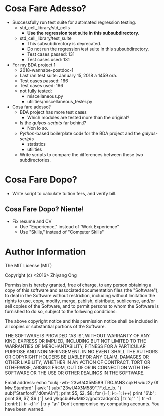 #	Cosa Fare Adesso?

+ Successfully run test suite for automated regression testing.
	- std_cell_library/std_cells
		* **Use the regression test suite in this subsubdirectory.**
	- std_cell_library/test_suite
		* This subsubdirectory is deprecated.
		* Do not run the regression test suite in this subsubdirectory.
		- Test cases passed:	131
		- Test cases used:		131
+ For my BDA project 1:
	- 2018-wannabe-postdoc-1
	- Last ran test suite: January 15, 2018 a 1459 ora.
	- Test cases passed:	166
	- Test cases used:		166
	- not fully tested:
		* miscellaneous.py
		* utilities/miscellaneous_tester.py
+ Cosa fare adesso?
	- BDA project has more test cases
		* Which modules are tested more than the original?
	- Is the *gulyas-scripts* far behind?
		* Non lo so.
	- *Python*-based boilerplate code for the BDA project and the *gulyas-scripts*
		* statistics
		* utilities
	- Write scripts to compare the differences between these two subdirectories.








#	Cosa Fare Dopo?

+ Write script to calculate tuition fees, and verify bill.





##	Cosa Fare Dopo? Niente!










+ Fix resume and CV
	- Use "Experience," instead of "Work Experience"
	- Use "Skills," instead of "Computer Skills"



#	Author Information

The MIT License (MIT)

Copyright (c) <2016> Zhiyang Ong

Permission is hereby granted, free of charge, to any person obtaining a copy of this software and associated documentation files (the "Software"), to deal in the Software without restriction, including without limitation the rights to use, copy, modify, merge, publish, distribute, sublicense, and/or sell copies of the Software, and to permit persons to whom the Software is furnished to do so, subject to the following conditions:

The above copyright notice and this permission notice shall be included in all copies or substantial portions of the Software.

THE SOFTWARE IS PROVIDED "AS IS", WITHOUT WARRANTY OF ANY KIND, EXPRESS OR IMPLIED, INCLUDING BUT NOT LIMITED TO THE WARRANTIES OF MERCHANTABILITY, FITNESS FOR A PARTICULAR PURPOSE AND NONINFRINGEMENT. IN NO EVENT SHALL THE AUTHORS OR COPYRIGHT HOLDERS BE LIABLE FOR ANY CLAIM, DAMAGES OR OTHER LIABILITY, WHETHER IN AN ACTION OF CONTRACT, TORT OR OTHERWISE, ARISING FROM, OUT OF OR IN CONNECTION WITH THE SOFTWARE OR THE USE OR OTHER DEALINGS IN THE SOFTWARE.

Email address: echo "cukj -wb- 23wU4X5M589 TROJANS cqkH wiuz2y 0f Mw Stanford" | awk '{ sub("23wU4X5M589","F.d_c_b. ") sub("Stanford","d0mA1n"); print $5, $2, $8; for (i=1; i<=1; i++) print "6\b"; print $9, $7, $6 }' | sed y/kqcbuHwM62z/gnotrzadqmC/ | tr 'q' ' ' | tr -d [:cntrl:] | tr -d 'ir' | tr y "\n"		Don't compromise my computing accounts. You have been warned.
